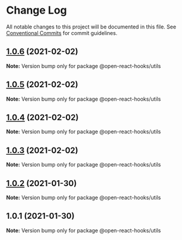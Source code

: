 # Change Log

All notable changes to this project will be documented in this file.
See [Conventional Commits](https://conventionalcommits.org) for commit guidelines.

## [1.0.6](https://github.com/open-react-hooks/open-react-hooks/compare/@open-react-hooks/utils@1.0.5...@open-react-hooks/utils@1.0.6) (2021-02-02)

**Note:** Version bump only for package @open-react-hooks/utils





## [1.0.5](https://github.com/open-react-hooks/open-react-hooks/compare/@open-react-hooks/utils@1.0.4...@open-react-hooks/utils@1.0.5) (2021-02-02)

**Note:** Version bump only for package @open-react-hooks/utils





## [1.0.4](https://github.com/open-react-hooks/open-react-hooks/compare/@open-react-hooks/utils@1.0.3...@open-react-hooks/utils@1.0.4) (2021-02-02)

**Note:** Version bump only for package @open-react-hooks/utils





## [1.0.3](https://github.com/open-react-hooks/open-react-hooks/compare/@open-react-hooks/utils@1.0.2...@open-react-hooks/utils@1.0.3) (2021-02-02)

**Note:** Version bump only for package @open-react-hooks/utils





## [1.0.2](https://github.com/open-react-hooks/open-react-hooks/compare/@open-react-hooks/utils@1.0.1...@open-react-hooks/utils@1.0.2) (2021-01-30)

**Note:** Version bump only for package @open-react-hooks/utils





## 1.0.1 (2021-01-30)

**Note:** Version bump only for package @open-react-hooks/utils

